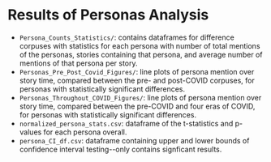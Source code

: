# Results of Personas Analysis

- `Persona_Counts_Statistics/`:  contains dataframes for difference corpuses with statistics for each persona with number of total mentions of the personas, stories containing that persona, and average number of mentions of that persona per story.
- `Personas_Pre_Post_Covid_Figures/`: line plots of persona mention over story time, compared between the pre- and post-COVID corpuses, for personas with statistically significant differences.
- `Personas_Throughout_COVID_Figures/`: line plots of persona mention over story time, compared between the pre-COVID and four eras of COVID, for personas with statistically significant differences.
- `normalized_persona_stats.csv`: dataframe of the t-statistics and p-values for each persona overall.
- `persona_CI_df.csv`: dataframe containing upper and lower bounds of confidence interval testing--only contains signficant results.
